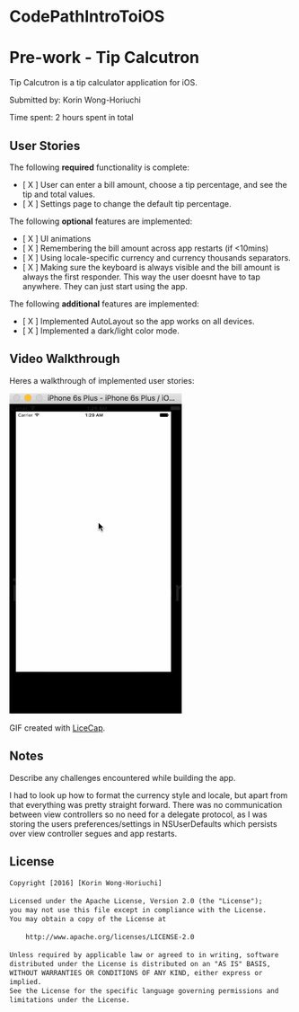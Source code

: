 # CodePathIntroToiOS

# Pre-work - Tip Calcutron

Tip Calcutron is a tip calculator application for iOS.

Submitted by: Korin Wong-Horiuchi

Time spent: 2 hours spent in total

## User Stories

The following **required** functionality is complete:

* [ X ] User can enter a bill amount, choose a tip percentage, and see the tip and total values.
* [ X ] Settings page to change the default tip percentage.

The following **optional** features are implemented:
* [ X ] UI animations
* [ X ] Remembering the bill amount across app restarts (if <10mins)
* [ X ] Using locale-specific currency and currency thousands separators.
* [ X ] Making sure the keyboard is always visible and the bill amount is always the first responder. This way the user doesnt have to tap anywhere. They can just start using the app.

The following **additional** features are implemented:

- [ X ] Implemented AutoLayout so the app works on all devices.
- [ X ] Implemented a dark/light color mode.

## Video Walkthrough 

Heres a walkthrough of implemented user stories:

![alt tag](walkthrough2.gif)

GIF created with [LiceCap](http://www.cockos.com/licecap/).

## Notes

Describe any challenges encountered while building the app.

I had to look up how to format the currency style and locale, but apart from that everything was pretty straight forward. There was no communication between view controllers so no need for a delegate protocol, as I was storing the users preferences/settings in NSUserDefaults which persists over view controller segues and app restarts.

## License

    Copyright [2016] [Korin Wong-Horiuchi]

    Licensed under the Apache License, Version 2.0 (the "License");
    you may not use this file except in compliance with the License.
    You may obtain a copy of the License at

        http://www.apache.org/licenses/LICENSE-2.0

    Unless required by applicable law or agreed to in writing, software
    distributed under the License is distributed on an "AS IS" BASIS,
    WITHOUT WARRANTIES OR CONDITIONS OF ANY KIND, either express or implied.
    See the License for the specific language governing permissions and
    limitations under the License.


